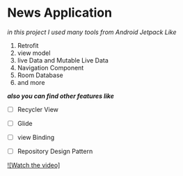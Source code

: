 # News Application
*in this project I used many tools  from Android Jetpack Like*

 1. Retrofit
 2. view model
 3. live Data and Mutable Live Data
 4. Navigation Component
 5. Room Database
 6. and more
 
 
***also you can find other features like***
 - [ ] Recycler View
 - [ ] Glide
 - [ ] view Binding
 - [ ] Repository Design Pattern
 

[![Watch the video]](%28https://youtu.be/vt5fpE0bzSY%29)
